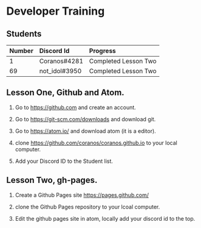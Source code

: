 # Developer Training

## Students

| Number | Discord Id   | Progress             |
|:------ |:------------ |:-------------------  |
| 1      | Coranos#4281 | Completed Lesson Two |
| 69     | not_idol#3950| Completed Lesson Two |

## Lesson One, Github and Atom.

1) Go to https://github.com and create an account.

2) Go to https://git-scm.com/downloads and download git.

3) Go to https://atom.io/ and download atom (it is a editor).

4) clone https://github.com/coranos/coranos.github.io to your local computer.

5) Add your Discord ID to the Student  list.

## Lesson Two, gh-pages.

1) Create a Github Pages site https://pages.github.com/

2) clone the Github Pages repository to your lcoal computer.

3) Edit the github pages site in atom, locally add your discord id to the top.
